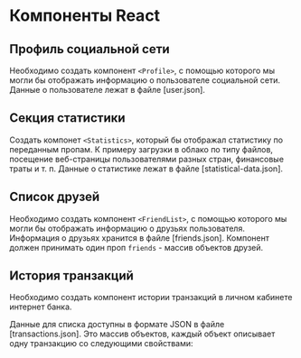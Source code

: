 # Компоненты React

## Профиль социальной сети
Необходимо создать компонент `<Profile>`, с помощью которого мы могли бы
отображать информацию о пользователе социальной сети. Данные о пользователе
лежат в файле [user.json].

## Секция статистики
Создать компонет `<Statistics>`, который бы отображал статистику по переданным
пропам. К примеру загрузки в облако по типу файлов, посещение веб-страницы
пользователями разных стран, финансовые траты и т. п. Данные о статистике лежат
в файле [statistical-data.json].

## Список друзей
Необходимо создать компонент `<FriendList>`, с помощью которого мы могли бы
отображать информацию о друзьях пользователя. Информация о друзьях хранится в
файле [friends.json].
Компонент должен принимать один проп `friends` - массив объектов друзей.

## История транзакций
Необходимо создать компонент истории транзакций в личном кабинете интернет
банка.

Данные для списка доступны в формате JSON в файле
[transactions.json]. Это массив объектов, каждый объект
описывает одну транзакцию со следующими свойствами:
